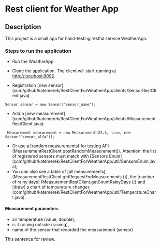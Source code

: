 # Rest client for Weather App
## Description
This project is a small app for hand-testing restful service WeatherApp.

### Steps to run the application
- Run the WeatherApp.
- Clone the application. The client will start running at <http://localhost:9090>.

- Registration [new sensor] (com/github/katemerek/RestClientForWeatherApp/clients/SensorRestClient.java):
```
Sensor sensor = new Sensor("sensor_name"); 
```
- Add a [new measurement] (com/github/katemerek/RestClientForWeatherApp/clients/MeasurementRestClient.java):
```
 Measurement measurement = new Measurement(22.5, true, new Sensor("sensor_alfa"));
```
- Or use a [random measurements] for testing API (MeasurementRestClient.postRandomMeasurement()). Attention: the list of registered sensors must match with [Sensors Enum] (com/github/katemerek/RestClientForWeatherApp/util/SensorsEnum.java);
- You can also see a table of [all measurements] (MeasurementRestClient.getRequestForMeasurements ()), the [number of rainy days] (MeasurementRestClient.getCountRainyDays ()) and [draw] a chart of temperature changes (com/github/katemerek/RestClientForWeatherApp/util/TemperatureChart.java).
#### Measurement parameters
- air temperature (value, double),
- is it raining outside (raining),
- name of the sensor that recorded the measurement (sensor)

This sentence for review.